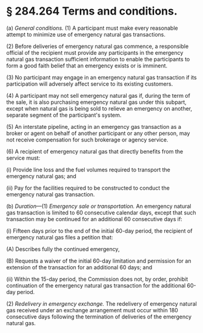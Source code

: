 # § 284.264   Terms and conditions.

(a) *General conditions.* (1) A participant must make every reasonable attempt to minimize use of emergency natural gas transactions.


(2) Before deliveries of emergency natural gas commence, a responsible official of the recipient must provide any participants in the emergency natural gas transaction sufficient information to enable the participants to form a good faith belief that an emergency exists or is imminent.


(3) No participant may engage in an emergency natural gas transaction if its participation will adversely affect service to its existing customers.


(4) A participant may not sell emergency natural gas if, during the term of the sale, it is also purchasing emergency natural gas under this subpart, except when natural gas is being sold to relieve an emergency on another, separate segment of the participant's system.


(5) An interstate pipeline, acting in an emergency gas transaction as a broker or agent on behalf of another participant or any other person, may not receive compensation for such brokerage or agency service.


(6) A recipient of emergency natural gas that directly benefits from the service must:


(i) Provide line loss and the fuel volumes required to transport the emergency natural gas; and


(ii) Pay for the facilities required to be constructed to conduct the emergency natural gas transaction.


(b) *Duration*—(1) *Emergency sale or transportation.* An emergency natural gas transaction is limited to 60 consecutive calendar days, except that such transaction may be continued for an additional 60 consecutive days if:


(i) Fifteen days prior to the end of the initial 60-day period, the recipient of emergency natural gas files a petition that:


(A) Describes fully the continued emergency,


(B) Requests a waiver of the initial 60-day limitation and permission for an extension of the transaction for an additional 60 days; and


(ii) Within the 15-day period, the Commission does not, by order, prohibit continuation of the emergency natural gas transaction for the additional 60-day period.


(2) *Redelivery in emergency exchange.* The redelivery of emergency natural gas received under an exchange arrangement must occur within 180 consecutive days following the termination of deliveries of the emergency natural gas.




